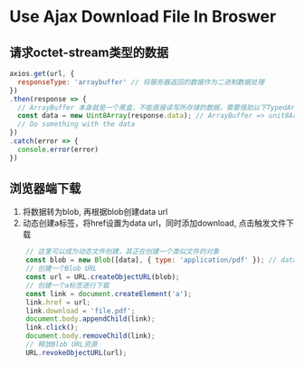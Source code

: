 # Use Ajax Download File In Broswer

## 请求octet-stream类型的数据
```javascript
axios.get(url, {
  responseType: 'arraybuffer' // 将服务器返回的数据作为二进制数据处理
})
.then(response => {
  // ArrayBuffer 本身就是一个黑盒，不能直接读写所存储的数据，需要借助以下TypedArray来读写, Uint8Array是TypedArray提供的9中类型之一
  const data = new Uint8Array(response.data); // ArrayBuffer => unit8Array ?
  // Do something with the data
})
.catch(error => {
  console.error(error)
})
```

## 浏览器端下载
1. 将数据转为blob, 再根据blob创建data url
2. 动态创建a标签，将href设置为data url，同时添加download, 点击触发文件下载

```javascript
    // 这里可以成为动态文件创建，其正在创建一个类似文件的对象
    const blob = new Blob([data], { type: 'application/pdf' }); // data type [Unit8Array]
    // 创建一个Blob URL
    const url = URL.createObjectURL(blob);
    // 创建一个a标签进行下载
    const link = document.createElement('a');
    link.href = url;
    link.download = 'file.pdf';
    document.body.appendChild(link);
    link.click();
    document.body.removeChild(link);
    // 释放Blob URL资源
    URL.revokeObjectURL(url);
```
